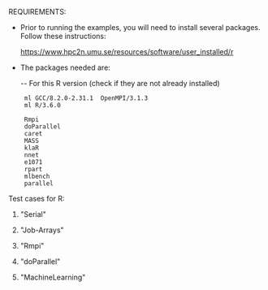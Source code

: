 REQUIREMENTS:

   * Prior to running the examples, you will need to install several packages.
   Follow these instructions:

       https://www.hpc2n.umu.se/resources/software/user_installed/r

   * The packages needed are:

     -- For this R version (check if they are not already installed)

          ml GCC/8.2.0-2.31.1  OpenMPI/3.1.3
          ml R/3.6.0

          Rmpi
          doParallel
          caret
          MASS
          klaR
          nnet
          e1071
          rpart
          mlbench
          parallel
        
Test cases for R:
   1) "Serial" 

   2) "Job-Arrays" 

   3) "Rmpi"

   4) "doParallel" 

   5) "MachineLearning" 
